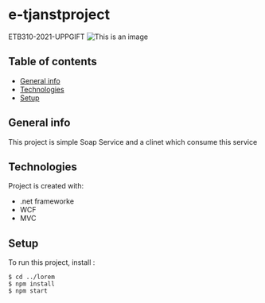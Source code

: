 # e-tjanstproject
ETB310-2021-UPPGIFT
![This is an image](https://myoctocat.com/assets/images/base-octocat.svg)
## Table of contents
* [General info](#general-info)
* [Technologies](#technologies)
* [Setup](#setup)

## General info
This project is simple Soap Service and a clinet which consume this service
	
## Technologies
Project is created with:
* .net frameworke
* WCF
* MVC
	
## Setup
To run this project, install :

```
$ cd ../lorem
$ npm install
$ npm start
```

